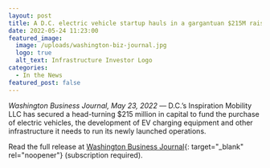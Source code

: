 ```yaml
---
layout: post
title: A D.C. electric vehicle startup hauls in a gargantuan $215M raise
date: 2022-05-24 11:23:00
featured_image:
  image: /uploads/washington-biz-journal.jpg
  logo: true
  alt_text: Infrastructure Investor Logo
categories:
  - In the News
featured_post: false
---
```

*Washington Business Journal, May 23, 2022* — D.C.’s Inspiration Mobility LLC has secured a head-turning $215 million in capital to fund the purchase of electric vehicles, the development of EV charging equipment and other infrastructure it needs to run its newly launched operations.

Read the full release at [Washington Business Journal](https://www.bizjournals.com/washington/news/2022/05/23/inspiration-mobility-raise-vc-electric-vehicle.html){: target="_blank" rel="noopener"} (subscription required).
